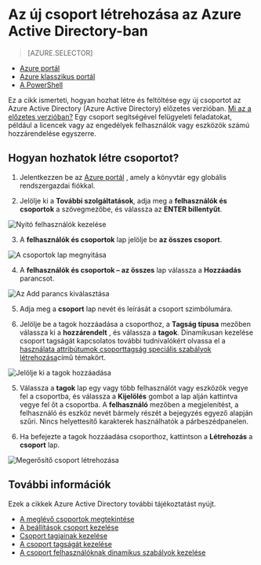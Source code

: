 <properties
    pageTitle="Az új csoport létrehozása az Azure Active Directory-ban |} Microsoft Azure"
    description="Csoport létrehozása az Azure Active Directory és a felhasználók (tagok) hozzáadása a csoporthoz"
    services="active-directory"
    documentationCenter=""
    authors="curtand"
    manager="femila"
    editor=""/>

<tags
    ms.service="active-directory"
    ms.workload="identity"
    ms.tgt_pltfrm="na"
    ms.devlang="na"
    ms.topic="article"
    ms.date="10/17/2016"
    ms.author="curtand"/>


# <a name="create-a-new-group-in-azure-active-directory-preview"></a>Az új csoport létrehozása az Azure Active Directory-ban

> [AZURE.SELECTOR]
- [Azure portál](active-directory-groups-create-azure-portal.md)
- [Azure klasszikus portál](active-directory-accessmanagement-manage-groups.md)
- [A PowerShell](active-directory-accessmanagement-groups-settings-v2-cmdlets.md)

Ez a cikk ismerteti, hogyan hozhat létre és feltöltése egy új csoportot az Azure Active Directory (Azure Active Directory) előzetes verzióban. [Mi az a előzetes verzióban?](active-directory-preview-explainer.md) Egy csoport segítségével felügyeleti feladatokat, például a licencek vagy az engedélyek felhasználók vagy eszközök számú hozzárendelése egyszerre.

## <a name="how-do-i-create-a-group"></a>Hogyan hozhatok létre csoportot?

1. Jelentkezzen be az [Azure portál](https://portal.azure.com) , amely a könyvtár egy globális rendszergazdai fiókkal.

2. Jelölje ki a **További szolgáltatások**, adja meg a **felhasználók és csoportok** a szövegmezőbe, és válassza az **ENTER billentyűt**.

  ![Nyitó felhasználók kezelése](./media/active-directory-groups-create-azure-portal/search-user-management.png)

3. A **felhasználók és csoportok** lap jelölje be **az összes csoport**.

  ![A csoportok lap megnyitása](./media/active-directory-groups-create-azure-portal/view-groups-blade.png)

4. A **felhasználók és csoportok – az összes** lap válassza a **Hozzáadás** parancsot.

  ![Az Add parancs kiválasztása](./media/active-directory-groups-create-azure-portal/add-group-command.png)

5. Adja meg a **csoport** lap nevét és leírását a csoport szimbólumára.

6. Jelölje be a tagok hozzáadása a csoporthoz, a **Tagság típusa** mezőben válassza ki a **hozzárendelt** , és válassza a **tagok**. Dinamikusan kezelése csoport tagságát kapcsolatos további tudnivalókért olvassa el a [használata attribútumok csoporttagság speciális szabályok létrehozása](active-directory-groups-dynamic-membership-azure-portal.md)című témakört.

  ![Jelölje ki a tagok hozzáadása](./media/active-directory-groups-create-azure-portal/select-members.png)

5. Válassza a **tagok** lap egy vagy több felhasználót vagy eszközök vegye fel a csoportba, és válassza a **Kijelölés** gombot a lap alján kattintva vegye fel őt a csoportba. A **felhasználó** mezőben a megjelenítést, a felhasználó és eszköz nevét bármely részét a bejegyzés egyező alapján szűri. Nincs helyettesítő karakterek használhatók a párbeszédpanelen.

6. Ha befejezte a tagok hozzáadása csoporthoz, kattintson a **Létrehozás** a **csoport** lap.    

  ![Megerősítő csoport létrehozása](./media/active-directory-groups-create-azure-portal/create-group-confirmation.png)




## <a name="additional-information"></a>További információk

Ezek a cikkek Azure Active Directory további tájékoztatást nyújt.

* [A meglévő csoportok megtekintése](active-directory-groups-view-azure-portal.md)
* [A beállítások csoport kezelése](active-directory-groups-settings-azure-portal.md)
* [Csoport tagjainak kezelése](active-directory-groups-members-azure-portal.md)
* [A csoport tagságát kezelése](active-directory-groups-membership-azure-portal.md)
* [A csoport felhasználóknak dinamikus szabályok kezelése](active-directory-groups-dynamic-membership-azure-portal.md)
